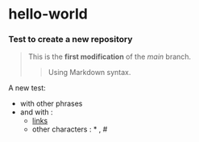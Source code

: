 # hello-world
### Test to create a new repository

>This is the **first modification** of the *main* branch.
>> Using Markdown syntax.

A new test:
- with other phrases
- and with :
  - [links](https://www.markdownguide.org/basic-syntax/#ordered-lists)
  - other characters : \* , \#

